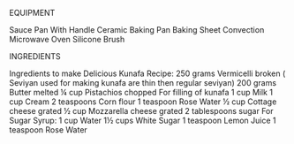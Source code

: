 EQUIPMENT

Sauce Pan With Handle
Ceramic Baking Pan
Baking Sheet
Convection Microwave Oven
Silicone Brush

INGREDIENTS

Ingredients to make Delicious Kunafa Recipe:
250 grams Vermicelli broken ( Seviyan used for making kunafa are thin then regular seviyan)
200 grams Butter melted
¼ cup  Pistachios chopped
For filling of kunafa
1 cup Milk
1 cup Cream
2 teaspoons Corn flour
1 teaspoon Rose Water
½ cup Cottage cheese grated
½ cup Mozzarella cheese grated
2 tablespoons sugar
For Sugar Syrup:
1 cup Water
1½ cups White Sugar
1 teaspoon  Lemon Juice
1 teaspoon  Rose Water